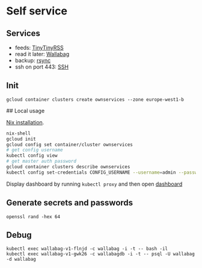 # Self service

## Services

* feeds: [TinyTinyRSS](./tinytinyrss)
* read it later: [Wallabag](./wallabag)
* backup: [rsync](./files)
* ssh on port 443: [SSH](./ssh)

## Init

```
gcloud container clusters create ownservices --zone europe-west1-b
```

## Local usage

[Nix installation](https://github.com/mathbruyen/computers/blob/master/computers/nix/).

```bash
nix-shell
gcloud init
gcloud config set container/cluster ownservices
# get config username
kubectl config view
# get master auth password
gcloud container clusters describe ownservices
kubectl config set-credentials CONFIG_USERNAME --username=admin --password=PASSWORD
```

Display dashboard by running `kubectl proxy` and then open [dashboard](http://localhost:8001/api/v1/proxy/namespaces/kube-system/services/kubernetes-dashboard)

## Generate secrets and passwords

```
openssl rand -hex 64
```

## Debug

```
kubectl exec wallabag-v1-flnjd -c wallabag -i -t -- bash -il
kubectl exec wallabag-v1-gwk26 -c wallabagdb -i -t -- psql -U wallabag -d wallabag
```
